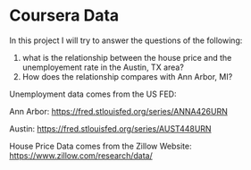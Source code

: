 # Coursera Data
In this project I will try to answer the questions of the following:
   1. what is the relationship between the house price and the unemployement rate in the Austin, TX area?
   2. How does the relationship compares with Ann Arbor, MI?

 Unemployment data comes from the US FED:
 
   Ann Arbor: https://fred.stlouisfed.org/series/ANNA426URN
   
   Austin: https://fred.stlouisfed.org/series/AUST448URN

 House Price Data comes from the Zillow Website:
 https://www.zillow.com/research/data/
